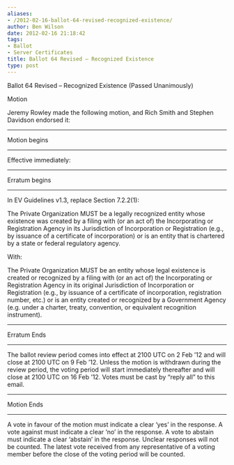 ```yaml
---
aliases:
- /2012-02-16-ballot-64-revised-recognized-existence/
author: Ben Wilson
date: 2012-02-16 21:18:42
tags:
- Ballot
- Server Certificates
title: Ballot 64 Revised – Recognized Existence
type: post
---
```


Ballot 64 Revised – Recognized Existence (Passed Unanimously)

Motion

Jeremy Rowley made the following motion, and Rich Smith and Stephen Davidson endorsed it:

______________________________________________________________________

Motion begins

______________________________________________________________________

Effective immediately:

______________________________________________________________________

Erratum begins

______________________________________________________________________

In EV Guidelines v1.3, replace Section 7.2.2(1):

The Private Organization MUST be a legally recognized entity whose existence was created by a filing with (or an act of) the Incorporating or Registration Agency in its Jurisdiction of Incorporation or Registration (e.g., by issuance of a certificate of incorporation) or is an entity that is chartered by a state or federal regulatory agency.

With:

The Private Organization MUST be an entity whose legal existence is created or recognized by a filing with (or an act of) the Incorporating or Registration Agency in its original Jurisdiction of Incorporation or Registration (e.g., by issuance of a certificate of incorporation, registration number, etc.) or is an entity created or recognized by a Government Agency (e.g. under a charter, treaty, convention, or equivalent recognition instrument).

______________________________________________________________________

Erratum Ends

______________________________________________________________________

The ballot review period comes into effect at 2100 UTC on 2 Feb ’12 and will close at 2100 UTC on 9 Feb ’12. Unless the motion is withdrawn during the review period, the voting period will start immediately thereafter and will close at 2100 UTC on 16 Feb ’12. Votes must be cast by “reply all” to this email.

______________________________________________________________________

Motion Ends

______________________________________________________________________

A vote in favour of the motion must indicate a clear ‘yes’ in the response. A vote against must indicate a clear ‘no’ in the response. A vote to abstain must indicate a clear ‘abstain’ in the response. Unclear responses will not be counted. The latest vote received from any representative of a voting member before the close of the voting period will be counted.